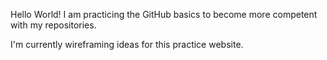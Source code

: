 Hello World! I am practicing the GitHub basics to become more competent with my repositories. 

I'm currently wireframing ideas for this practice website. 
